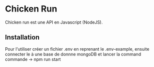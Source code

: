 # Chicken Run

Chicken run est une API en Javascript (NodeJS).

## Installation

Pour l'utiliser créer un fichier .env en reprenant le .env-example, ensuite connecter le à une base de donnne mongoDB et lancer la command commande -> npm run start

